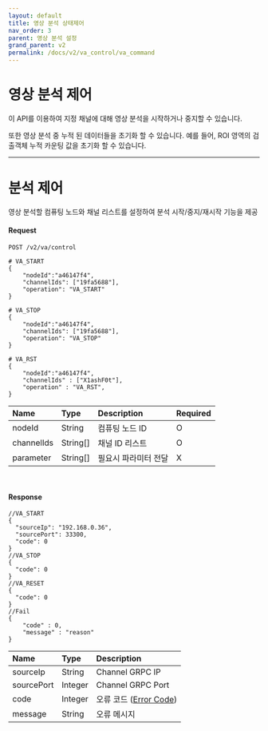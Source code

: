 ```yaml
---
layout: default
title: 영상 분석 상태제어
nav_order: 3
parent: 영상 분석 설정
grand_parent: v2
permalink: /docs/v2/va_control/va_command
---
```


# 영상 분석 제어

이 API를 이용하여 지정 채널에 대해 영상 분석을 시작하거나 중지할 수 있습니다.

또한 영상 분석 중 누적 된 데이터들을 초기화 할 수 있습니다. 예를 들어, ROI 영역의 검출객체 누적 카운팅 값을 초기화 할 수 있습니다.

------------------------


<!-- 이 API를 이용하여 지정 채널에 대해 비디오 분석을 시작하거나 중지할 수 있습니다.
또한, ROI 영역의 검출객체 카운팅 상태들을 초기화할 수 있습니다. -->
# 분석 제어

영상 분석할 컴퓨팅 노드와 채널 리스트를 설정하여 분석 시작/중지/재시작 기능을 제공

#### Request

```
POST /v2/va/control

# VA_START
{
    "nodeId":"a46147f4",
    "channelIds": ["19fa5688"],
    "operation": "VA_START"
}

# VA_STOP
{
    "nodeId":"a46147f4",
    "channelIds": ["19fa5688"],
    "operation": "VA_STOP"
}

# VA_RST
{
    "nodeId":"a46147f4",
    "channelIds" : ["X1ashF0t"],
    "operation" : "VA_RST",
}
```

| Name | Type | Description | Required |
| :---- | :---- |:---- |:---- |
| nodeId | String | 컴퓨팅 노드 ID | O |
| channelIds | String[] | 채널 ID 리스트 | O |
| parameter | String[] | 필요시 파라미터 전달 | X |

<br>

#### Response
```
//VA_START
{
  "sourceIp": "192.168.0.36",
  "sourcePort": 33300,
  "code": 0
}
//VA_STOP
{
  "code": 0
}
//VA_RESET
{
  "code": 0
}
//Fail
{
    "code" : 0,
    "message" : "reason"
}

```

| Name | Type | Description |
| :---- | :---- |:---- |
| sourceIp | String | Channel GRPC IP |
| sourcePort | Integer | Channel GRPC Port |
| code | Integer | 오류 코드 ([Error Code](models.md#error-code)) |
| message | String | 오류 메시지 |

<br>